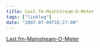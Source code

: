 ```yaml
---
title: Last.fm-Mainstream-O-Meter
tags: ["linklog"]
date: "2007-07-09T16:27:00"
---
```


[Last.fm-Mainstream-O-Meter](http://mainstream.vincentahrend.com/user/)
